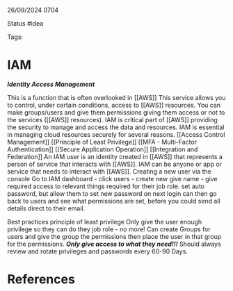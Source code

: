 26/09/2024 0704

Status #idea

Tags:

# IAM

***Identity Access Management***

This is a function that is often overlooked in [[AWS]]
This service allows you to control, under certain conditions, access to [[AWS]] resources. You can make groups/users and give them permissions giving them access or not to the services ([[AWS]] resources). IAM is critical part of [[AWS]] providing the security to manage and access the data and resources. IAM is essential in managing cloud resources securely for several reasons.
	[[Access Control Management]]
	[[Principle of Least Privilege]]
	[[MFA - Multi-Factor Authentication]]
	[[Secure Application Operation]]
	[[Integration and Federation]]
An IAM user is an identity created in [[AWS]] that represents a person of service that interacts with [[AWS]]. IAM can be anyone or app or service that needs to interact with [[AWS]].
Creating a new user via the console
Go to IAM dashboard - click users - create new
give name - give required access to relevant things required for their job role.
set auto password, but allow them to set new password on next login
can then go back to users and see what permissions are set, before you could send all details direct to their email.

Best practices
	principle of least privilege
Only give the user enough privilege so they can do they job role - no more!
Can create Groups for users and give the group the permissions then place the user in that group for the permissions.
				***Only give access to what they need!!!***
Should always review and rotate privileges and passwords every 60-90 Days.




# References
